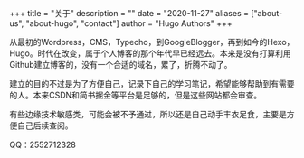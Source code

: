 +++
title = "关于"
description = ""
date = "2020-11-27"
aliases = ["about-us", "about-hugo", "contact"]
author = "Hugo Authors"
+++

从最初的Wordpress，CMS，Typecho，到GoogleBlogger，再到如今的Hexo，Hugo。时代在改变，属于个人博客的那个年代早已经远去。本来是没有打算利用Github建立博客的，没有一个合适的域名，累了，折腾不动了。
  
建立的目的不过是为了方便自己，记录下自己的学习笔记，希望能够帮助到有需要的人。本来CSDN和简书掘金等平台是足够的，但是这些网站都会审查。  

有些边缘技术敏感类，可能会被不予通过，所以还是自己动手丰衣足食，主要是方便自己后续查阅。
  
QQ：2552712328
